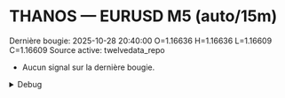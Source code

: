 # THANOS — EURUSD M5 (auto/15m)
Dernière bougie: 2025-10-28 20:40:00  O=1.16636  H=1.16636  L=1.16609  C=1.16609
Source active: twelvedata_repo

- Aucun signal sur la dernière bougie.

<details><summary>Debug</summary>

- TD_API_KEY manquant.

</details>